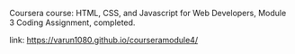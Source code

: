 Coursera course: HTML, CSS, and Javascript for Web Developers, Module 3 Coding Assignment, completed.

link:   https://varun1080.github.io/courseramodule4/
